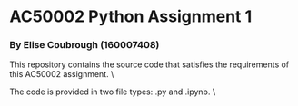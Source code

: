 # AC50002 Python Assignment 1
### By Elise Coubrough (160007408)


This repository contains the source code that satisfies the requirements of this AC50002 assignment. 
\

The code is provided in two file types: .py and .ipynb.
\
